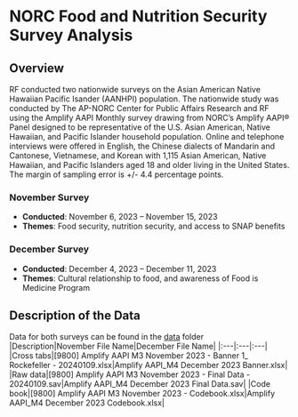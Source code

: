 # NORC Food and Nutrition Security Survey Analysis

## Overview
RF conducted two nationwide surveys on the Asian American Native Hawaiian Pacific Isander (AANHPI) population. The nationwide study was conducted by The AP-NORC Center for Public Affairs Research and RF using the Amplify AAPI Monthly survey drawing from NORC’s Amplify AAPI® Panel designed to be representative of the U.S. Asian American, Native Hawaiian, and Pacific Islander household population. Online and telephone interviews were offered in English, the Chinese dialects of Mandarin and Cantonese, Vietnamese, and Korean with 1,115 Asian American, Native Hawaiian, and Pacific Islanders aged 18 and older living in the United States. The margin of sampling error is +/- 4.4 percentage points. 

### November Survey
- **Conducted**: November 6, 2023 – November 15, 2023
- **Themes**: Food security, nutrition security, and access to SNAP benefits

### December Survey
- **Conducted**: December 4, 2023 – December 11, 2023
- **Themes**: Cultural relationship to food, and awareness of Food is Medicine Program

## Description of the Data
Data for both surveys can be found in the [data](/data) folder
|Description|November File Name|December File Name|
|:---|:---|:---|
|Cross tabs|[9800] Amplify AAPI M3 November 2023 - Banner 1_ Rockefeller - 20240109.xlsx|Amplify AAPI_M4 December 2023 Banner.xlsx|
|Raw data|[9800] Amplify AAPI M3 November 2023 - Final Data - 20240109.sav|Amplify AAPI_M4 December 2023 Final Data.sav|
|Code book|[9800] Amplify AAPI M3 November 2023 - Codebook.xlsx|Amplify AAPI_M4 December 2023 Codebook.xlsx|

